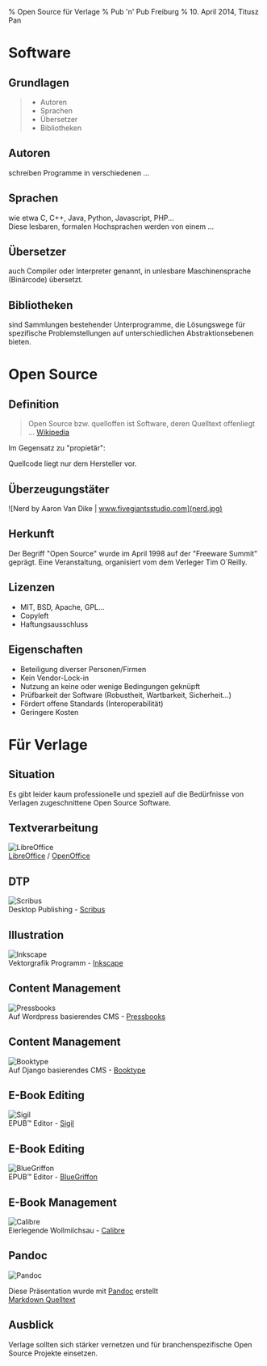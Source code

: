 % Open Source für Verlage
% Pub 'n' Pub Freiburg
% 10. April 2014, Titusz Pan

# Software

## Grundlagen

> - Autoren
> - Sprachen
> - Übersetzer
> - Bibliotheken

## Autoren

schreiben Programme in verschiedenen ...

## Sprachen

wie etwa C, C++, Java, Python, Javascript, PHP...\
Diese lesbaren, formalen Hochsprachen werden von einem ...

## Übersetzer

auch Compiler oder Interpreter genannt, in unlesbare Maschinensprache (Binärcode)
übersetzt.

## Bibliotheken

sind Sammlungen bestehender Unterprogramme, die Lösungswege für spezifische
Problemstellungen auf unterschiedlichen Abstraktionsebenen bieten.


# Open Source

## Definition

> Open Source bzw. quelloffen ist Software, deren Quelltext offenliegt ...
[Wikipedia](http://de.wikipedia.org/wiki/Open_Source)

Im Gegensatz zu "propietär":

Quellcode liegt nur dem Hersteller vor.

## Überzeugungstäter

![Nerd by  Aaron Van Dike | www.fivegiantsstudio.com](nerd.jpg)

## Herkunft

Der Begriff "Open Source" wurde im April 1998 auf der "Freeware Summit" geprägt.
Eine Veranstaltung, organisiert vom dem Verleger Tim O´Reilly.

## Lizenzen

- MIT, BSD, Apache, GPL...
- Copyleft
- Haftungsausschluss

## Eigenschaften

- Beteiligung diverser Personen/Firmen
- Kein Vendor-Lock-in
- Nutzung an keine oder wenige Bedingungen geknüpft
- Prüfbarkeit der Software (Robustheit, Wartbarkeit, Sicherheit...)
- Fördert offene Standards (Interoperabilität)
- Geringere Kosten

# Für Verlage

## Situation

Es gibt leider kaum professionelle und  speziell auf die Bedürfnisse von
Verlagen zugeschnittene Open Source Software.

## Textverarbeitung
![LibreOffice](libreoffice.jpg)\
[LibreOffice](http://libreoffice.org/) / [OpenOffice](http://www.openoffice.org)

## DTP
![Scribus](scribus.jpg)\
Desktop Publishing - [Scribus](http://www.scribus.net/canvas/Scribus)

## Illustration
![Inkscape](inkscape.png)\
Vektorgrafik Programm - [Inkscape](http://www.inkscape.org/)

## Content Management
![Pressbooks](pressbooks.jpg)\
Auf Wordpress basierendes CMS - [Pressbooks](http://pressbooks.com/)

## Content Management
![Booktype](booktype.jpg)\
Auf Django basierendes CMS - [Booktype](http://www.sourcefabric.org/en/booktype/)

## E-Book Editing
![Sigil](sigil.png)\
EPUB™ Editor - [Sigil](https://code.google.com/p/sigil/)

## E-Book Editing
![BlueGriffon](bluegriffon.png)\
EPUB™ Editor - [BlueGriffon](http://www.bluegriffon-epubedition.com/BGEE.html)

## E-Book Management
![Calibre](calibre.jpg)\
Eierlegende Wollmilchsau - [Calibre](http://calibre-ebook.com/)

## Pandoc

![Pandoc](pandoc.jpg)

Diese Präsentation wurde mit [Pandoc](http://johnmacfarlane.net/pandoc/) erstellt\
[Markdown Quelltext](https://raw.githubusercontent.com/titusz/osfv/master/osfv.md)

## Ausblick

Verlage sollten sich stärker vernetzen und für branchenspezifische Open
Source Projekte einsetzen.
